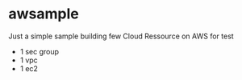 # awsample
Just a simple sample building few Cloud Ressource on AWS for test
- 1 sec group
- 1 vpc
- 1 ec2
